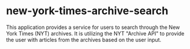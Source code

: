 # new-york-times-archive-search
This application provides a service for users to search through the New York Times (NYT) archives. It is utilizing the NYT "Archive API" to provide the user with articles from the archives based on the user input.

